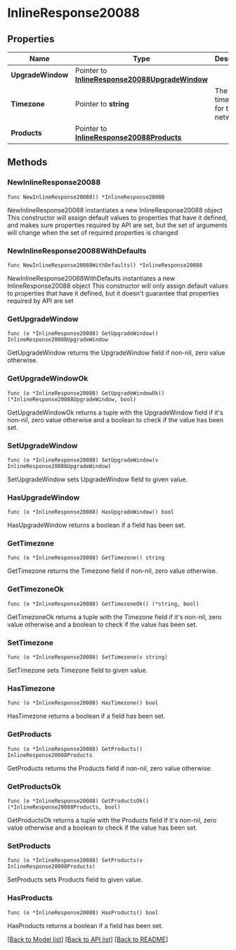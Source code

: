 # InlineResponse20088

## Properties

Name | Type | Description | Notes
------------ | ------------- | ------------- | -------------
**UpgradeWindow** | Pointer to [**InlineResponse20088UpgradeWindow**](InlineResponse20088UpgradeWindow.md) |  | [optional] 
**Timezone** | Pointer to **string** | The timezone for the network | [optional] 
**Products** | Pointer to [**InlineResponse20088Products**](InlineResponse20088Products.md) |  | [optional] 

## Methods

### NewInlineResponse20088

`func NewInlineResponse20088() *InlineResponse20088`

NewInlineResponse20088 instantiates a new InlineResponse20088 object
This constructor will assign default values to properties that have it defined,
and makes sure properties required by API are set, but the set of arguments
will change when the set of required properties is changed

### NewInlineResponse20088WithDefaults

`func NewInlineResponse20088WithDefaults() *InlineResponse20088`

NewInlineResponse20088WithDefaults instantiates a new InlineResponse20088 object
This constructor will only assign default values to properties that have it defined,
but it doesn't guarantee that properties required by API are set

### GetUpgradeWindow

`func (o *InlineResponse20088) GetUpgradeWindow() InlineResponse20088UpgradeWindow`

GetUpgradeWindow returns the UpgradeWindow field if non-nil, zero value otherwise.

### GetUpgradeWindowOk

`func (o *InlineResponse20088) GetUpgradeWindowOk() (*InlineResponse20088UpgradeWindow, bool)`

GetUpgradeWindowOk returns a tuple with the UpgradeWindow field if it's non-nil, zero value otherwise
and a boolean to check if the value has been set.

### SetUpgradeWindow

`func (o *InlineResponse20088) SetUpgradeWindow(v InlineResponse20088UpgradeWindow)`

SetUpgradeWindow sets UpgradeWindow field to given value.

### HasUpgradeWindow

`func (o *InlineResponse20088) HasUpgradeWindow() bool`

HasUpgradeWindow returns a boolean if a field has been set.

### GetTimezone

`func (o *InlineResponse20088) GetTimezone() string`

GetTimezone returns the Timezone field if non-nil, zero value otherwise.

### GetTimezoneOk

`func (o *InlineResponse20088) GetTimezoneOk() (*string, bool)`

GetTimezoneOk returns a tuple with the Timezone field if it's non-nil, zero value otherwise
and a boolean to check if the value has been set.

### SetTimezone

`func (o *InlineResponse20088) SetTimezone(v string)`

SetTimezone sets Timezone field to given value.

### HasTimezone

`func (o *InlineResponse20088) HasTimezone() bool`

HasTimezone returns a boolean if a field has been set.

### GetProducts

`func (o *InlineResponse20088) GetProducts() InlineResponse20088Products`

GetProducts returns the Products field if non-nil, zero value otherwise.

### GetProductsOk

`func (o *InlineResponse20088) GetProductsOk() (*InlineResponse20088Products, bool)`

GetProductsOk returns a tuple with the Products field if it's non-nil, zero value otherwise
and a boolean to check if the value has been set.

### SetProducts

`func (o *InlineResponse20088) SetProducts(v InlineResponse20088Products)`

SetProducts sets Products field to given value.

### HasProducts

`func (o *InlineResponse20088) HasProducts() bool`

HasProducts returns a boolean if a field has been set.


[[Back to Model list]](../README.md#documentation-for-models) [[Back to API list]](../README.md#documentation-for-api-endpoints) [[Back to README]](../README.md)


